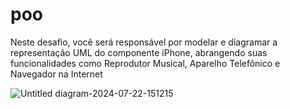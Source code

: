 # poo
Neste desafio, você será responsável por modelar e diagramar a representação UML do componente iPhone, abrangendo suas funcionalidades como Reprodutor Musical, Aparelho Telefônico e Navegador na Internet

![Untitled diagram-2024-07-22-151215](https://github.com/user-attachments/assets/76e9e88e-0af2-491f-ad45-ea0df10ac5c7)

